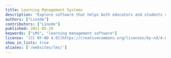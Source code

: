 ```yaml
---
title: Learning Management Systems
description: "Explore software that helps both educators and students communicate, collaborate, and succeed, by tracking courses, assignments, and grades."
authors: ["Linode"]
contributors: ["Linode"]
published: 2021-05-28
keywords: ["LMS", "learning management software"]
license: '[CC BY-ND 4.0](https://creativecommons.org/licenses/by-nd/4.0)'
show_in_lists: true
aliases: ['/websites/lms/']
---
```

